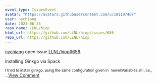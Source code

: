 ```yaml
---
event_type: IssuesEvent
avatar: "https://avatars.githubusercontent.com/u/10119740?"
user: nychiang
date: 2023-08-25
repo_name: LLNL/hiop
html_url: https://github.com/LLNL/hiop/issues/656
repo_url: https://github.com/LLNL/hiop
---
```


<a href='https://github.com/nychiang' target='_blank'>nychiang</a> open issue <a href='https://github.com/LLNL/hiop/issues/656' target='_blank'>LLNL/hiop#656</a>.

<p>Installing Ginkgo via Spack </p><small>I tried to install ginkgo, using the same configuration given in `newellVariables.sh`, i.e.,...</small><a href='https://github.com/LLNL/hiop/issues/656' target='_blank'>View Comment</a>